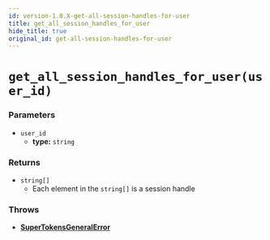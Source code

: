 ```yaml
---
id: version-1.0.X-get-all-session-handles-for-user
title: get_all_session_handles_for_user
hide_title: true
original_id: get-all-session-handles-for-user
---
```


# `get_all_session_handles_for_user(user_id)`
### Parameters
- `user_id`
    - **type:** `string`

### Returns
- `string[]`
    - Each element in the `string[]` is a session handle

### Throws
- **[SuperTokensGeneralError](./error-handling/general-error)**